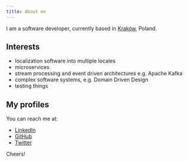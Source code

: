 ```yaml
---
title: About me
---
```


I am a software developer, currently based in [Kraków](https://en.wikipedia.org/wiki/Krak%C3%B3w), Poland.

## Interests

- localization software into multiple locales
- microservices
- stream processing and event driven architectures e.g. Apache Kafka
- complex software systems, e.g. Domain Driven Design
- testing things

## My profiles

You can reach me at:

- [LinkedIn](https://www.linkedin.com/in/konradotrebski/)
- [GitHub](https://github.com/kmotrebski)
- [Twitter](https://twitter.com/kmotrebski)

Cheers!
